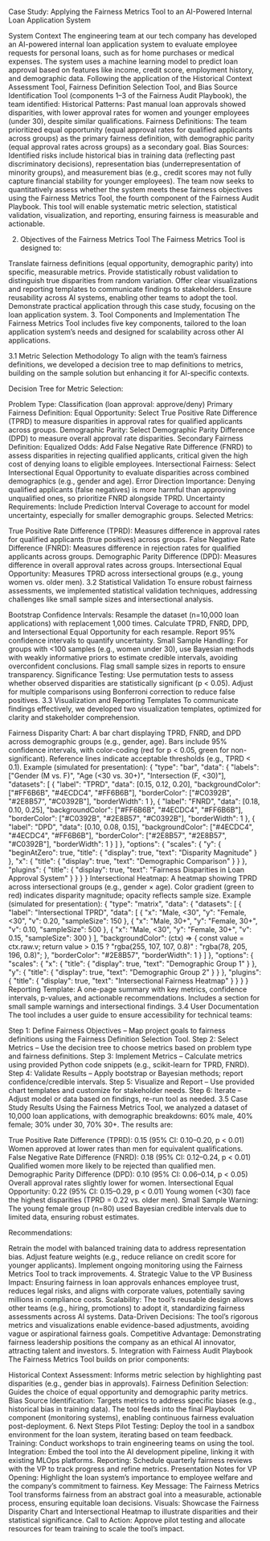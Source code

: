Case Study: Applying the Fairness Metrics Tool to an AI-Powered Internal Loan Application System

System Context The engineering team at our tech company has developed an AI-powered internal loan application system to evaluate employee requests for personal loans, such as for home purchases or medical expenses. The system uses a machine learning model to predict loan approval based on features like income, credit score, employment history, and demographic data. Following the application of the Historical Context Assessment Tool, Fairness Definition Selection Tool, and Bias Source Identification Tool (components 1–3 of the Fairness Audit Playbook), the team identified:
Historical Patterns: Past manual loan approvals showed disparities, with lower approval rates for women and younger employees (under 30), despite similar qualifications.
Fairness Definitions: The team prioritized equal opportunity (equal approval rates for qualified applicants across groups) as the primary fairness definition, with demographic parity (equal approval rates across groups) as a secondary goal.
Bias Sources: Identified risks include historical bias in training data (reflecting past discriminatory decisions), representation bias (underrepresentation of minority groups), and measurement bias (e.g., credit scores may not fully capture financial stability for younger employees).
The team now seeks to quantitatively assess whether the system meets these fairness objectives using the Fairness Metrics Tool, the fourth component of the Fairness Audit Playbook. This tool will enable systematic metric selection, statistical validation, visualization, and reporting, ensuring fairness is measurable and actionable.

2. Objectives of the Fairness Metrics Tool
The Fairness Metrics Tool is designed to:

Translate fairness definitions (equal opportunity, demographic parity) into specific, measurable metrics.
Provide statistically robust validation to distinguish true disparities from random variation.
Offer clear visualizations and reporting templates to communicate findings to stakeholders.
Ensure reusability across AI systems, enabling other teams to adopt the tool.
Demonstrate practical application through this case study, focusing on the loan application system.
3. Tool Components and Implementation
The Fairness Metrics Tool includes five key components, tailored to the loan application system’s needs and designed for scalability across other AI applications.

3.1 Metric Selection Methodology
To align with the team’s fairness definitions, we developed a decision tree to map definitions to metrics, building on the sample solution but enhancing it for AI-specific contexts.

Decision Tree for Metric Selection:

Problem Type: Classification (loan approval: approve/deny)
Primary Fairness Definition:
Equal Opportunity: Select True Positive Rate Difference (TPRD) to measure disparities in approval rates for qualified applicants across groups.
Demographic Parity: Select Demographic Parity Difference (DPD) to measure overall approval rate disparities.
Secondary Fairness Definition:
Equalized Odds: Add False Negative Rate Difference (FNRD) to assess disparities in rejecting qualified applicants, critical given the high cost of denying loans to eligible employees.
Intersectional Fairness: Select Intersectional Equal Opportunity to evaluate disparities across combined demographics (e.g., gender and age).
Error Direction Importance:
Denying qualified applicants (false negatives) is more harmful than approving unqualified ones, so prioritize FNRD alongside TPRD.
Uncertainty Requirements:
Include Prediction Interval Coverage to account for model uncertainty, especially for smaller demographic groups.
Selected Metrics:

True Positive Rate Difference (TPRD): Measures difference in approval rates for qualified applicants (true positives) across groups.
False Negative Rate Difference (FNRD): Measures difference in rejection rates for qualified applicants across groups.
Demographic Parity Difference (DPD): Measures difference in overall approval rates across groups.
Intersectional Equal Opportunity: Measures TPRD across intersectional groups (e.g., young women vs. older men).
3.2 Statistical Validation
To ensure robust fairness assessments, we implemented statistical validation techniques, addressing challenges like small sample sizes and intersectional analysis.

Bootstrap Confidence Intervals:
Resample the dataset (n=10,000 loan applications) with replacement 1,000 times.
Calculate TPRD, FNRD, DPD, and Intersectional Equal Opportunity for each resample.
Report 95% confidence intervals to quantify uncertainty.
Small Sample Handling:
For groups with <100 samples (e.g., women under 30), use Bayesian methods with weakly informative priors to estimate credible intervals, avoiding overconfident conclusions.
Flag small sample sizes in reports to ensure transparency.
Significance Testing:
Use permutation tests to assess whether observed disparities are statistically significant (p < 0.05).
Adjust for multiple comparisons using Bonferroni correction to reduce false positives.
3.3 Visualization and Reporting Templates
To communicate findings effectively, we developed two visualization templates, optimized for clarity and stakeholder comprehension.

Fairness Disparity Chart:
A bar chart displaying TPRD, FNRD, and DPD across demographic groups (e.g., gender, age).
Bars include 95% confidence intervals, with color-coding (red for p < 0.05, green for non-significant).
Reference lines indicate acceptable thresholds (e.g., TPRD < 0.1).
Example (simulated for presentation):
{
  "type": "bar",
  "data": {
    "labels": ["Gender (M vs. F)", "Age (<30 vs. 30+)", "Intersection (F, <30)"],
    "datasets": [
      {
        "label": "TPRD",
        "data": [0.15, 0.12, 0.20],
        "backgroundColor": ["#FF6B6B", "#4ECDC4", "#FF6B6B"],
        "borderColor": ["#C0392B", "#2E8B57", "#C0392B"],
        "borderWidth": 1
      },
      {
        "label": "FNRD",
        "data": [0.18, 0.10, 0.25],
        "backgroundColor": ["#FF6B6B", "#4ECDC4", "#FF6B6B"],
        "borderColor": ["#C0392B", "#2E8B57", "#C0392B"],
        "borderWidth": 1
      },
      {
        "label": "DPD",
        "data": [0.10, 0.08, 0.15],
        "backgroundColor": ["#4ECDC4", "#4ECDC4", "#FF6B6B"],
        "borderColor": ["#2E8B57", "#2E8B57", "#C0392B"],
        "borderWidth": 1
      }
    ]
  },
  "options": {
    "scales": {
      "y": {
        "beginAtZero": true,
        "title": {
          "display": true,
          "text": "Disparity Magnitude"
        }
      },
      "x": {
        "title": {
          "display": true,
          "text": "Demographic Comparison"
        }
      }
    },
    "plugins": {
      "title": {
        "display": true,
        "text": "Fairness Disparities in Loan Approval System"
      }
    }
  }
}
Intersectional Heatmap:
A heatmap showing TPRD across intersectional groups (e.g., gender × age).
Color gradient (green to red) indicates disparity magnitude; opacity reflects sample size.
Example (simulated for presentation):
{
  "type": "matrix",
  "data": {
    "datasets": [
      {
        "label": "Intersectional TPRD",
        "data": [
          { "x": "Male, <30", "y": "Female, <30", "v": 0.20, "sampleSize": 150 },
          { "x": "Male, 30+", "y": "Female, 30+", "v": 0.10, "sampleSize": 500 },
          { "x": "Male, <30", "y": "Female, 30+", "v": 0.15, "sampleSize": 300 }
        ],
        "backgroundColor": (ctx) => {
          const value = ctx.raw.v;
          return value > 0.15 ? "rgba(255, 107, 107, 0.8)" : "rgba(78, 205, 196, 0.8)";
        },
        "borderColor": "#2E8B57",
        "borderWidth": 1
      }
    ]
  },
  "options": {
    "scales": {
      "x": {
        "title": {
          "display": true,
          "text": "Demographic Group 1"
        }
      },
      "y": {
        "title": {
          "display": true,
          "text": "Demographic Group 2"
        }
      }
    },
    "plugins": {
      "title": {
        "display": true,
        "text": "Intersectional Fairness Heatmap"
      }
    }
  }
}
Reporting Template:
A one-page summary with key metrics, confidence intervals, p-values, and actionable recommendations.
Includes a section for small sample warnings and intersectional findings.
3.4 User Documentation
The tool includes a user guide to ensure accessibility for technical teams:

Step 1: Define Fairness Objectives – Map project goals to fairness definitions using the Fairness Definition Selection Tool.
Step 2: Select Metrics – Use the decision tree to choose metrics based on problem type and fairness definitions.
Step 3: Implement Metrics – Calculate metrics using provided Python code snippets (e.g., scikit-learn for TPRD, FNRD).
Step 4: Validate Results – Apply bootstrap or Bayesian methods; report confidence/credible intervals.
Step 5: Visualize and Report – Use provided chart templates and customize for stakeholder needs.
Step 6: Iterate – Adjust model or data based on findings, re-run tool as needed.
3.5 Case Study Results
Using the Fairness Metrics Tool, we analyzed a dataset of 10,000 loan applications, with demographic breakdowns: 60% male, 40% female; 30% under 30, 70% 30+. The results are:

True Positive Rate Difference (TPRD): 0.15 (95% CI: 0.10–0.20, p < 0.01)
Women approved at lower rates than men for equivalent qualifications.
False Negative Rate Difference (FNRD): 0.18 (95% CI: 0.12–0.24, p < 0.01)
Qualified women more likely to be rejected than qualified men.
Demographic Parity Difference (DPD): 0.10 (95% CI: 0.06–0.14, p < 0.05)
Overall approval rates slightly lower for women.
Intersectional Equal Opportunity: 0.22 (95% CI: 0.15–0.29, p < 0.01)
Young women (<30) face the highest disparities (TPRD = 0.22 vs. older men).
Small Sample Warning: The young female group (n=80) used Bayesian credible intervals due to limited data, ensuring robust estimates.

Recommendations:

Retrain the model with balanced training data to address representation bias.
Adjust feature weights (e.g., reduce reliance on credit score for younger applicants).
Implement ongoing monitoring using the Fairness Metrics Tool to track improvements.
4. Strategic Value to the VP
Business Impact: Ensuring fairness in loan approvals enhances employee trust, reduces legal risks, and aligns with corporate values, potentially saving millions in compliance costs.
Scalability: The tool’s reusable design allows other teams (e.g., hiring, promotions) to adopt it, standardizing fairness assessments across AI systems.
Data-Driven Decisions: The tool’s rigorous metrics and visualizations enable evidence-based adjustments, avoiding vague or aspirational fairness goals.
Competitive Advantage: Demonstrating fairness leadership positions the company as an ethical AI innovator, attracting talent and investors.
5. Integration with Fairness Audit Playbook
The Fairness Metrics Tool builds on prior components:

Historical Context Assessment: Informs metric selection by highlighting past disparities (e.g., gender bias in approvals).
Fairness Definition Selection: Guides the choice of equal opportunity and demographic parity metrics.
Bias Source Identification: Targets metrics to address specific biases (e.g., historical bias in training data). The tool feeds into the final Playbook component (monitoring systems), enabling continuous fairness evaluation post-deployment.
6. Next Steps
Pilot Testing: Deploy the tool in a sandbox environment for the loan system, iterating based on team feedback.
Training: Conduct workshops to train engineering teams on using the tool.
Integration: Embed the tool into the AI development pipeline, linking it with existing MLOps platforms.
Reporting: Schedule quarterly fairness reviews with the VP to track progress and refine metrics.
Presentation Notes for VP
Opening: Highlight the loan system’s importance to employee welfare and the company’s commitment to fairness.
Key Message: The Fairness Metrics Tool transforms fairness from an abstract goal into a measurable, actionable process, ensuring equitable loan decisions.
Visuals: Showcase the Fairness Disparity Chart and Intersectional Heatmap to illustrate disparities and their statistical significance.
Call to Action: Approve pilot testing and allocate resources for team training to scale the tool’s impact.
